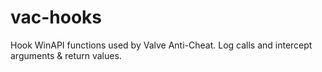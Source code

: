 # vac-hooks
Hook WinAPI functions used by Valve Anti-Cheat. Log calls and intercept arguments & return values.